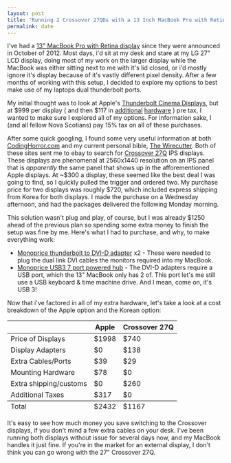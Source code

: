 ```yaml
---
layout: post
title: "Running 2 Crossover 27QDs with a 13 Inch MacBook Pro with Retina Display"
permalink: date
---
```


I've had a [13&quot; MacBook Pro with Retina display](http://www.apple.com/macbook-pro/) since they were announced in October
of 2012.  Most days, i'd sit at my desk and stare at my LG 27&quot; LCD display, doing most of my work on the larger display while the MacBook
was either sitting next to me with it's lid closed, or i'd mostly ignore it's display because of it's vastly different pixel density.  After a
few months of working with this setup, I decided to explore my options to best make use of my laptops dual thunderbolt ports.

My initial thought was to look at Apple's [Thunderbolt Cinema Displays](http://www.apple.com/displays/), but at $999 per display (
and then $117 in
[additional](http://store.apple.com/us/product/MD179ZM/A/vesa-mount-adapter-kit-for-imac-andled-cinemaor-applethunderbolt-display)
[hardware](http://store.apple.com/us/product/MD861ZM/A/apple-thunderbolt-cable-20-m) ) pre tax, I wanted to make sure I
explored all of my options.  For information sake, I (and all fellow Nova Scotians) pay 15% tax on all of these purchases.

After some quick googling, I found some very useful information at both [CodingHorror.com](http://www.codinghorror.com/blog/2012/07/the-ips-lcd-revolution.html)
and my current personal bible, [The Wirecutter](http://thewirecutter.com/reviews/a-cheap-27-inch-monitor-crossover27q/). Both of these
sites sent me to ebay to search for [Crossover 27Q](http://www.ebay.com/sch/i.html?_trksid=p5197.m570.l1313&_nkw=crossover+27q&_sacat=0)
IPS displays.  These displays are phenomenal at 2560x1440 resolution on an IPS panel that is *apparently* the same panel that shows up in the
afforementioned Apple displays. At ~$300 a display, these seemed like the best deal I was going to find, so I quickly pulled the trigger and
ordered two.  My purchase price for two displays was roughly $720, which included express shipping from Korea for both displays.  I made the purchase
on a Wednesday afternoon, and had the packages delivered the following Monday morning.

This solution wasn't plug and play, of course, but I was already $1250 ahead of the previous plan so spending some extra money to finish the setup
was fine by me.  Here's what I had to purchase, and why, to make everything work:

* [Monoprice thunderbolt to DVI-D adapter](http://www.monoprice.com/products/product.asp?c_id=104&cp_id=10428&cs_id=1042802&p_id=6904&seq=1&format=2) x2 - These were needed to plug the dual link DVI cables the monitors required into my MacBook.
* [Monoprice USB3 7 port powered hub](http://www.monoprice.com/products/product.asp?c_id=103&cp_id=10307&cs_id=1030702&p_id=9956&seq=1&format=2) - The DVI-D adapters require a USB port, which the 13&quot; MacBook only has 2 of.  This port let's me still use a USB keyboard & time machine drive. And I mean, come on, it's USB 3!

Now that i've factored in all of my extra hardware, let's take a look at a cost breakdown of the Apple option and the Korean option:

<table class="comparison-table">
	<thead>
		<tr>
			<th></th>
			<th>Apple</th>
			<th>Crossover 27Q</th>
		</tr>
	</thead>
	<tbody>
		<tr>
			<td>Price of Displays</td>
			<td>$1998</td>
			<td>$740</td>
		</tr>
		<tr>
			<td>Display Adapters</td>
			<td>$0</td>
			<td>$138</td>
		</tr>
		<tr>
			<td>Extra Cables/Ports</td>
			<td>$39</td>
			<td>$29</td>
		</tr>
		<tr>
			<td>Mounting Hardware</td>
			<td>$78</td>
			<td>$0</td>
		</tr>
		<tr>
			<td>Extra shipping/customs</td>
			<td>$0</td>
			<td>$260</td>
		</tr>
		<tr>
			<td>Additional Taxes</td>
			<td>$317</td>
			<td>$0</td>
		</tr>
	</tbody>
	<tfoot>
		<tr>
			<td>Total</td>
			<td>$2432</td>
			<td>$1167</td>
		</tr>
	</tfoot>
</table>

It's easy to see how much money you save switching to the Crossover displays, if you don't mind a few extra cables on your desk.  I've been running
both displays without issue for several days now, and my MacBook handles it just fine.  If you're in the market for an external display, I don't
think you can go wrong with the 27&quot; Crossover 27Q.


